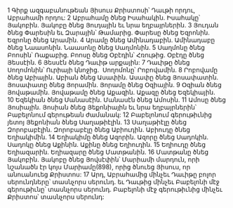 1 Գիրք ազգաբանութեան Յիսուս Քրիստոսի՝ Դաւթի որդու, Աբրահամի որդու:
2 Աբրահամը ծնեց Իսահակին. Իսահակը՝ Յակոբին. Յակոբը ծնեց Յուդային եւ նրա եղբայրներին. 3 Յուդան ծնեց Փարեսին եւ Զարային՝ Թամարից. Փարեսը ծնեց Եզրոնին. Եզրոնը ծնեց Արամին. 4 Արամը ծնեց Ամինադաբին. Ամինադաբը ծնեց Նաասոնին. Նաասոնը ծնեց Սաղմոնին. 5 Սաղմոնը ծնեց Բոոսին՝ Ռաքաբից. Բոոսը ծնեց Օբէդին՝ Հռութից. Օբէդը ծնեց Յեսսէին. 6 Յեսսէն ծնեց Դաւիթ արքային:
7 Դաւիթը ծնեց Սողոմոնին՝ Ուրիայի կնոջից.  Սողոմոնը՝ Րոբովամին. 8 Րոբովամը ծնեց Աբիային. Աբիան ծնեց Ասափին. Ասափը ծնեց Յոսափատին. Յոսափատը ծնեց Յորամին. Յորամը ծնեց Օզիային. 9 Օզիան ծնեց Յովաթամին. Յովաթամը ծնեց Աքազին. Աքազը ծնեց Եզեկիային. 10 Եզեկիան ծնեց Մանասէին. Մանասէն ծնեց Ամոսին. 11 Ամոսը ծնեց Յոսիային. Յոսիան ծնեց Յեքոնիային եւ նրա եղբայրներին՝ Բաբելոնում գերութեան ժամանակ:
12 Բաբելոնում գերութիւնից յետոյ Յեքոնիան ծնեց Սաղաթիէլին. 13 Սաղաթիէլը ծնեց Զորոբաբէլին. Զորոբաբէլը ծնեց Աբիուդին. Աբիուդը ծնեց Եղիակիմին. 14 Եղիակիմը ծնեց Ազորին. Ազորը ծնեց Սադոկին. Սադոկը ծնեց Աքինին. Աքինը ծնեց Եղիուդին. 15 Եղիուդը ծնեց Եղիազարին. Եղիազարը ծնեց Մատթանին. 16 Մատթանը ծնեց Յակոբին. Յակոբը ծնեց Յովսէփին՝ Մարիամի մարդուն, որի նշանածն էր կոյս Մարիամը(898), որից ծնուեց Յիսուս, որ անուանուեց Քրիստոս:
17 Արդ, Աբրահամից մինչեւ Դաւիթը բոլոր սերունդները՝ տասնչորս սերունդ. եւ Դաւթից մինչեւ Բաբելոնի մէջ գերութիւնը՝ տասնչորս սերունդ. Բաբելոնի մէջ գերութիւնից մինչեւ Քրիստոս՝ տասնչորս սերունդ:
